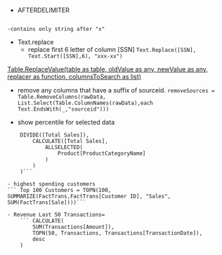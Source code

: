 - AFTERDELIMITER
```Text.AFTERDELIMITER([product_SKU], "x", {0, RELATIVEPOSITION.FromEnd})
```
    -contains only string after "x"

- Text.replace
    - replace first 6 letter of column [SSN]
```Text.Replace([SSN], Text.Start([SSN],6), "xxx-xx")```

[Table.ReplaceValue(table as table, oldValue as any, newValue as any, replacer as function, columnsToSearch as list)](https://docs.microsoft.com/en-us/powerquery-m/table-replacevalue)

- remove any columns that have a suffix of sourceid.
```removeSources = Table.RemoveColumns(rawData, List.Select(Table.ColumnNames(rawData),each Text.EndsWith(_,"sourceid")))```

- show percentile for selected data
```Product Category % of total 2 = 
    DIVIDE([Total Sales]),
        CALCULATE([Total Sales],
            ALLSELECTED(
                Product[ProductCategoryName]
            )
        )
    )```

- highest spending customers
``` Top 100 Customers = TOPN(100, SUMMARIZE(FactTrans,FactTrans[Customer ID], "Sales", SUM(FactTrans[Sale])))```

- Revenue Last 50 Transactions= 
    ``` CALCULATE(
        SUM(Transactions[Amount]),
        TOPN(50, Transactions, Transactions[TransactionDate]),
        desc
    )